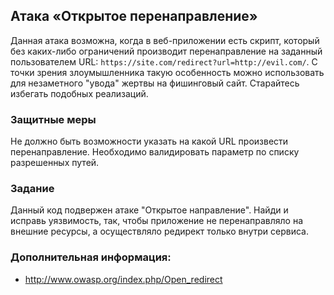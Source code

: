 ## Атака «Открытое перенаправление»

Данная атака возможна, когда в веб-приложении есть скрипт, который без каких-либо ограничений производит перенаправление на заданный пользователем URL: ```https://site.com/redirect?url=http://evil.com/```. С точки зрения злоумышленника такую особенность можно использовать для незаметного "увода" жертвы на фишинговый сайт. Старайтесь избегать подобных реализаций.

### Защитные меры

Не должно быть возможности указать на какой URL произвести перенаправление. Необходимо валидировать параметр по списку разрешенных путей.

### Задание

Данный код подвержен атаке "Открытое направление". Найди и исправь уязвимость, так, чтобы приложение не перенаправляло на внешние ресурсы, а осуществляло редирект только внутри сервиса.

### Дополнительная информация:

* http://www.owasp.org/index.php/Open_redirect